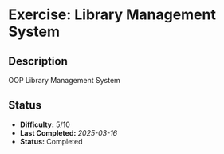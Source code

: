 # Exercise: Library Management System 

## Description
OOP Library Management System

## Status
- **Difficulty:** 5/10
- **Last Completed:** _2025-03-16_
- **Status:** Completed